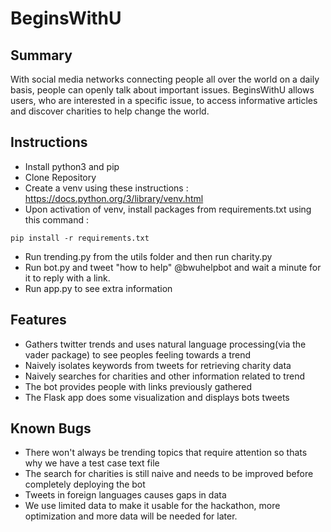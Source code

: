 # BeginsWithU

## Summary
With social media networks connecting people all over the world on a daily basis, people can openly talk about
important issues. BeginsWithU allows users, who are interested in a specific issue, to access informative
articles and discover charities to help change the world.

## Instructions
- Install python3 and pip
- Clone Repository
- Create a venv using these instructions : https://docs.python.org/3/library/venv.html
- Upon activation of venv, install packages from requirements.txt using this command :
```
pip install -r requirements.txt 
```
- Run trending.py from the utils folder and then run charity.py
- Run bot.py and tweet "how to help" @bwuhelpbot and wait a minute for it to reply with a link.
- Run app.py to see extra information

## Features
- Gathers twitter trends and uses natural language processing(via the vader package) to see peoples feeling towards a trend
- Naively isolates keywords from tweets for retrieving charity data
- Naively searches for charities and other information related to trend
- The bot provides people with links previously gathered
- The Flask app does some visualization and displays bots tweets

## Known Bugs
- There won't always be trending topics that require attention so thats why we have a test case text file
- The search for charities is still naive and needs to be improved before completely deploying the bot
- Tweets in foreign languages causes gaps in data
- We use limited data to make it usable for the hackathon, more optimization and more data will be needed for later.
